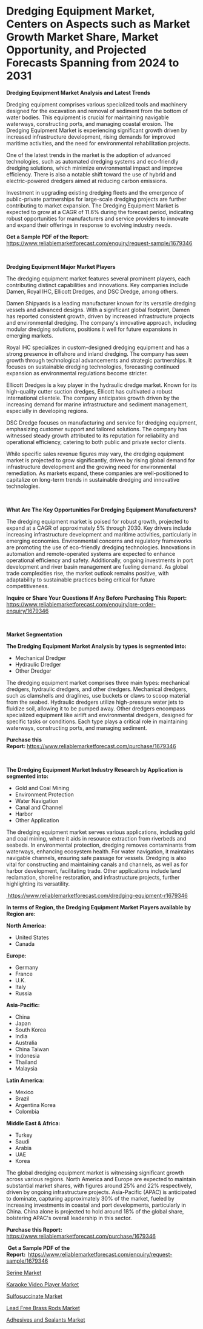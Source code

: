 <p><h1>Dredging Equipment Market, Centers on Aspects such as Market Growth Market Share, Market Opportunity, and Projected Forecasts Spanning from 2024 to 2031</h1></p><p><strong>Dredging Equipment Market Analysis and Latest Trends</strong></p>
<p><p>Dredging equipment comprises various specialized tools and machinery designed for the excavation and removal of sediment from the bottom of water bodies. This equipment is crucial for maintaining navigable waterways, constructing ports, and managing coastal erosion. The Dredging Equipment Market is experiencing significant growth driven by increased infrastructure development, rising demands for improved maritime activities, and the need for environmental rehabilitation projects.</p><p>One of the latest trends in the market is the adoption of advanced technologies, such as automated dredging systems and eco-friendly dredging solutions, which minimize environmental impact and improve efficiency. There is also a notable shift toward the use of hybrid and electric-powered dredgers aimed at reducing carbon emissions.</p><p>Investment in upgrading existing dredging fleets and the emergence of public-private partnerships for large-scale dredging projects are further contributing to market expansion. The Dredging Equipment Market is expected to grow at a CAGR of 11.6% during the forecast period, indicating robust opportunities for manufacturers and service providers to innovate and expand their offerings in response to evolving industry needs.</p></p>
<p><strong>Get a Sample PDF of the Report:&nbsp;</strong> <a href="https://www.reliablemarketforecast.com/enquiry/request-sample/1679346?utm_campaign=1159&utm_medium=2&utm_source=Github&utm_content=ia&utm_term=03102024&utm_id=dredging-equipment">https://www.reliablemarketforecast.com/enquiry/request-sample/1679346</a></p>
<p>&nbsp;</p>
<p><strong>Dredging Equipment Major Market Players</strong></p>
<p><p>The dredging equipment market features several prominent players, each contributing distinct capabilities and innovations. Key companies include Damen, Royal IHC, Ellicott Dredges, and DSC Dredge, among others.</p><p>Damen Shipyards is a leading manufacturer known for its versatile dredging vessels and advanced designs. With a significant global footprint, Damen has reported consistent growth, driven by increased infrastructure projects and environmental dredging. The company's innovative approach, including modular dredging solutions, positions it well for future expansions in emerging markets.</p><p>Royal IHC specializes in custom-designed dredging equipment and has a strong presence in offshore and inland dredging. The company has seen growth through technological advancements and strategic partnerships. It focuses on sustainable dredging technologies, forecasting continued expansion as environmental regulations become stricter.</p><p>Ellicott Dredges is a key player in the hydraulic dredge market. Known for its high-quality cutter suction dredges, Ellicott has cultivated a robust international clientele. The company anticipates growth driven by the increasing demand for marine infrastructure and sediment management, especially in developing regions.</p><p>DSC Dredge focuses on manufacturing and service for dredging equipment, emphasizing customer support and tailored solutions. The company has witnessed steady growth attributed to its reputation for reliability and operational efficiency, catering to both public and private sector clients.</p><p>While specific sales revenue figures may vary, the dredging equipment market is projected to grow significantly, driven by rising global demand for infrastructure development and the growing need for environmental remediation. As markets expand, these companies are well-positioned to capitalize on long-term trends in sustainable dredging and innovative technologies.</p></p>
<p>&nbsp;</p>
<p><strong>What Are The Key Opportunities For Dredging Equipment Manufacturers?</strong></p>
<p><p>The dredging equipment market is poised for robust growth, projected to expand at a CAGR of approximately 5% through 2030. Key drivers include increasing infrastructure development and maritime activities, particularly in emerging economies. Environmental concerns and regulatory frameworks are promoting the use of eco-friendly dredging technologies. Innovations in automation and remote-operated systems are expected to enhance operational efficiency and safety. Additionally, ongoing investments in port development and river basin management are fueling demand. As global trade complexities rise, the market outlook remains positive, with adaptability to sustainable practices being critical for future competitiveness.</p></p>
<p><strong>Inquire or Share Your Questions If Any Before Purchasing This Report:</strong> <a href="https://www.reliablemarketforecast.com/enquiry/pre-order-enquiry/1679346?utm_campaign=1159&utm_medium=2&utm_source=Github&utm_content=ia&utm_term=03102024&utm_id=dredging-equipment">https://www.reliablemarketforecast.com/enquiry/pre-order-enquiry/1679346</a></p>
<p>&nbsp;</p>
<p><strong>Market Segmentation</strong></p>
<p><strong>The Dredging Equipment Market Analysis by types is segmented into:</strong></p>
<p><ul><li>Mechanical Dredger</li><li>Hydraulic Dredger</li><li>Other Dredger</li></ul></p>
<p><p>The dredging equipment market comprises three main types: mechanical dredgers, hydraulic dredgers, and other dredgers. Mechanical dredgers, such as clamshells and draglines, use buckets or claws to scoop material from the seabed. Hydraulic dredgers utilize high-pressure water jets to fluidize soil, allowing it to be pumped away. Other dredgers encompass specialized equipment like airlift and environmental dredgers, designed for specific tasks or conditions. Each type plays a critical role in maintaining waterways, constructing ports, and managing sediment.</p></p>
<p><strong>Purchase this Report:&nbsp;</strong><a href="https://www.reliablemarketforecast.com/purchase/1679346?utm_campaign=1159&utm_medium=2&utm_source=Github&utm_content=ia&utm_term=03102024&utm_id=dredging-equipment">https://www.reliablemarketforecast.com/purchase/1679346</a></p>
<p>&nbsp;</p>
<p><strong>The Dredging Equipment Market Industry Research by Application is segmented into:</strong></p>
<p><ul><li>Gold and Coal Mining</li><li>Environment Protection</li><li>Water Navigation</li><li>Canal and Channel</li><li>Harbor</li><li>Other Application</li></ul></p>
<p><p>The dredging equipment market serves various applications, including gold and coal mining, where it aids in resource extraction from riverbeds and seabeds. In environmental protection, dredging removes contaminants from waterways, enhancing ecosystem health. For water navigation, it maintains navigable channels, ensuring safe passage for vessels. Dredging is also vital for constructing and maintaining canals and channels, as well as for harbor development, facilitating trade. Other applications include land reclamation, shoreline restoration, and infrastructure projects, further highlighting its versatility.</p></p>
<p><a href="https://www.reliablemarketforecast.com/dredging-equipment-r1679346?utm_campaign=1159&utm_medium=2&utm_source=Github&utm_content=ia&utm_term=03102024&utm_id=dredging-equipment">&nbsp;https://www.reliablemarketforecast.com/dredging-equipment-r1679346</a></p>
<p><strong>In terms of Region, the Dredging Equipment Market Players available by Region are:</strong></p>
<p>
    <p> <strong> North America: </strong>
        <ul>
            <li>United States</li>
            <li>Canada</li>
        </ul>
        </p> 
    <p> <strong> Europe: </strong>
        <ul>
            <li>Germany</li>
            <li>France</li>
            <li>U.K.</li>
            <li>Italy</li>
            <li>Russia</li>
        </ul>
        </p> 
    <p> <strong> Asia-Pacific: </strong>
        <ul>
            <li>China</li>
            <li>Japan</li>
            <li>South Korea</li>
            <li>India</li>
            <li>Australia</li>
            <li>China Taiwan</li>
            <li>Indonesia</li>
            <li>Thailand</li>
            <li>Malaysia</li>
        </ul>
        </p> 
    <p> <strong> Latin America: </strong>
        <ul>
            <li>Mexico</li>
            <li>Brazil</li>
            <li>Argentina Korea</li>
            <li>Colombia</li>
        </ul>
        </p> 
    <p> <strong> Middle East & Africa: </strong>
        <ul>
            <li>Turkey</li>
            <li>Saudi</li>
            <li>Arabia</li>
            <li>UAE</li>
            <li>Korea</li>
        </ul>
    </p>
    </p>
<p><p>The global dredging equipment market is witnessing significant growth across various regions. North America and Europe are expected to maintain substantial market shares, with figures around 25% and 22% respectively, driven by ongoing infrastructure projects. Asia-Pacific (APAC) is anticipated to dominate, capturing approximately 30% of the market, fueled by increasing investments in coastal and port developments, particularly in China. China alone is projected to hold around 18% of the global share, bolstering APAC's overall leadership in this sector.</p></p>
<p><strong>Purchase this Report: </strong><a href="https://www.reliablemarketforecast.com/purchase/1679346?utm_campaign=1159&utm_medium=2&utm_source=Github&utm_content=ia&utm_term=03102024&utm_id=dredging-equipment">https://www.reliablemarketforecast.com/purchase/1679346</a></p>
<p>&nbsp;<strong>Get a Sample PDF of the Report:&nbsp;&nbsp;</strong><a href="https://www.reliablemarketforecast.com/enquiry/request-sample/1679346?utm_campaign=1159&utm_medium=2&utm_source=Github&utm_content=ia&utm_term=03102024&utm_id=dredging-equipment">https://www.reliablemarketforecast.com/enquiry/request-sample/1679346</a></p>
<p><strong></strong></p>
<p><p><a href="https://www.linkedin.com/pulse/market-forecast-global-serine-trends-impact-analysis-2024-zzwdf?utm_campaign=1159&utm_medium=2&utm_source=Github&utm_content=ia&utm_term=03102024&utm_id=dredging-equipment">Serine Market</a></p><p><a href="https://github.com/ChiragRP21/Market-Research-Report-List-6/blob/main/karaoke-video-player-market.md?utm_campaign=1159&utm_medium=2&utm_source=Github&utm_content=ia&utm_term=03102024&utm_id=dredging-equipment">Karaoke Video Player Market</a></p><p><a href="https://www.linkedin.com/pulse/market-forecast-global-sulfosuccinate-trends-impact-analysis-u1r8e?utm_campaign=1159&utm_medium=2&utm_source=Github&utm_content=ia&utm_term=03102024&utm_id=dredging-equipment">Sulfosuccinate Market</a></p><p><a href="https://www.linkedin.com/pulse/lead-free-brass-rods-market-global-share-ranking-overall-19b0e?utm_campaign=1159&utm_medium=2&utm_source=Github&utm_content=ia&utm_term=03102024&utm_id=dredging-equipment">Lead Free Brass Rods Market</a></p><p><a href="https://www.linkedin.com/pulse/influencing-factors-adhesives-sealants-market-insights-growth-uey6e?utm_campaign=1159&utm_medium=2&utm_source=Github&utm_content=ia&utm_term=03102024&utm_id=dredging-equipment">Adhesives and Sealants Market</a></p></p>